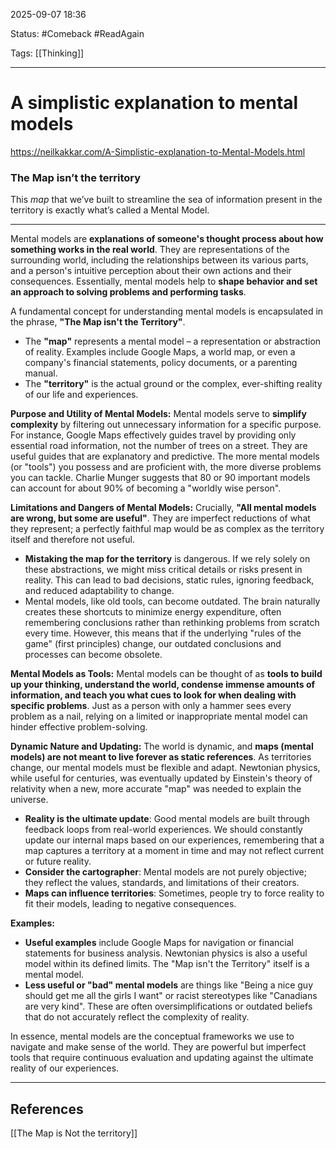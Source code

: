 
2025-09-07 18:36

Status: #Comeback #ReadAgain 

Tags: [[Thinking]]

---
# A simplistic explanation to mental models
https://neilkakkar.com/A-Simplistic-explanation-to-Mental-Models.html

### The Map isn’t the territory

This _map_ that we’ve built to streamline the sea of information present in the territory is exactly what’s called a Mental Model.

---
Mental models are **explanations of someone's thought process about how something works in the real world**. They are representations of the surrounding world, including the relationships between its various parts, and a person's intuitive perception about their own actions and their consequences. Essentially, mental models help to **shape behavior and set an approach to solving problems and performing tasks**.

A fundamental concept for understanding mental models is encapsulated in the phrase, **"The Map isn't the Territory"**.

- The **"map"** represents a mental model – a representation or abstraction of reality. Examples include Google Maps, a world map, or even a company's financial statements, policy documents, or a parenting manual.
- The **"territory"** is the actual ground or the complex, ever-shifting reality of our life and experiences.

**Purpose and Utility of Mental Models:** Mental models serve to **simplify complexity** by filtering out unnecessary information for a specific purpose. For instance, Google Maps effectively guides travel by providing only essential road information, not the number of trees on a street. They are useful guides that are explanatory and predictive. The more mental models (or "tools") you possess and are proficient with, the more diverse problems you can tackle. Charlie Munger suggests that 80 or 90 important models can account for about 90% of becoming a "worldly wise person".

**Limitations and Dangers of Mental Models:** Crucially, **"All mental models are wrong, but some are useful"**. They are imperfect reductions of what they represent; a perfectly faithful map would be as complex as the territory itself and therefore not useful.

- **Mistaking the map for the territory** is dangerous. If we rely solely on these abstractions, we might miss critical details or risks present in reality. This can lead to bad decisions, static rules, ignoring feedback, and reduced adaptability to change.
- Mental models, like old tools, can become outdated. The brain naturally creates these shortcuts to minimize energy expenditure, often remembering conclusions rather than rethinking problems from scratch every time. However, this means that if the underlying "rules of the game" (first principles) change, our outdated conclusions and processes can become obsolete.

**Mental Models as Tools:** Mental models can be thought of as **tools to build up your thinking, understand the world, condense immense amounts of information, and teach you what cues to look for when dealing with specific problems**. Just as a person with only a hammer sees every problem as a nail, relying on a limited or inappropriate mental model can hinder effective problem-solving.

**Dynamic Nature and Updating:** The world is dynamic, and **maps (mental models) are not meant to live forever as static references**. As territories change, our mental models must be flexible and adapt. Newtonian physics, while useful for centuries, was eventually updated by Einstein's theory of relativity when a new, more accurate "map" was needed to explain the universe.

- **Reality is the ultimate update**: Good mental models are built through feedback loops from real-world experiences. We should constantly update our internal maps based on our experiences, remembering that a map captures a territory at a moment in time and may not reflect current or future reality.
- **Consider the cartographer**: Mental models are not purely objective; they reflect the values, standards, and limitations of their creators.
- **Maps can influence territories**: Sometimes, people try to force reality to fit their models, leading to negative consequences.

**Examples:**

- **Useful examples** include Google Maps for navigation or financial statements for business analysis. Newtonian physics is also a useful model within its defined limits. The "Map isn't the Territory" itself is a mental model.
- **Less useful or "bad" mental models** are things like "Being a nice guy should get me all the girls I want" or racist stereotypes like "Canadians are very kind". These are often oversimplifications or outdated beliefs that do not accurately reflect the complexity of reality.

In essence, mental models are the conceptual frameworks we use to navigate and make sense of the world. They are powerful but imperfect tools that require continuous evaluation and updating against the ultimate reality of our experiences.

---
## References
[[The Map is Not the territory]]